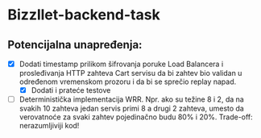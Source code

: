 # Bizzllet-backend-task

## Potencijalna unapređenja:
- [X] Dodati timestamp prilikom šifrovanja poruke Load Balancera i prosleđivanja HTTP zahteva Cart servisu da bi zahtev bio validan u određenom vremenskom prozoru i da bi se sprečio replay napad.
  - [X] Dodati i prateće testove
- [ ] Deterministička implementacija WRR. Npr. ako su težine 8 i 2, da na svakih 10 zahteva jedan servis primi 8 a drugi 2 zahteva, umesto da verovatnoće za svaki zahtev pojedinačno budu 80% i 20%. Trade-off: nerazumljiviji kod!
